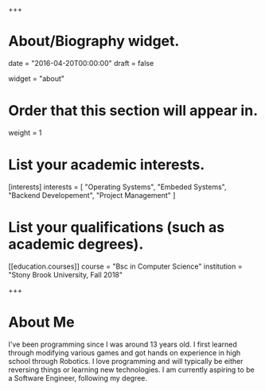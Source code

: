 +++
# About/Biography widget.

date = "2016-04-20T00:00:00"
draft = false

widget = "about"

# Order that this section will appear in.
weight = 1

# List your academic interests.
[interests]
  interests = [
    "Operating Systems",
    "Embeded Systems",
    "Backend Developement",
    "Project Management"
  ]

# List your qualifications (such as academic degrees).
[[education.courses]]
    course = "Bsc in Computer Science"
    institution = "Stony Brook University, Fall 2018"

+++

# About Me

I've been programming since I was around 13 years old. I first learned through modifying various games and got hands on experience in high school through Robotics. I love programming and will typically be either reversing things or learning new technologies. I am currently aspiring to be a Software Engineer, following my degree.